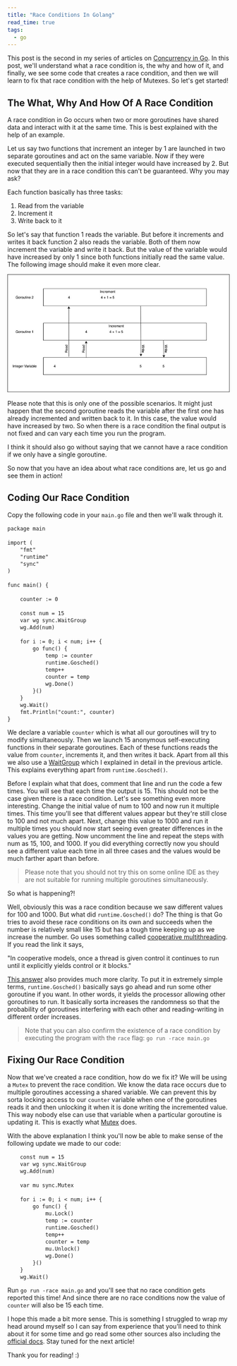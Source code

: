 ```yaml
---
title: "Race Conditions In Golang"
read_time: true
tags:
  - go
---
```


This post is the second in my series of articles on [Concurrency in Go](https://arshs.tech/concurrency-in-golang/). In this post, we'll understand what a race condition is, the why and how of it, and finally, we see some code that creates a race condition, and then we will learn to fix that race condition with the help of Mutexes. So let's get started!

## The What, Why And How Of A Race Condition

A race condition in Go occurs when two or more goroutines have shared data and interact with it at the same time. This is best explained with the help of an example. 

Let us say two functions that increment an integer by 1 are launched in two separate goroutines and act on the same variable. Now if they were executed sequentially then the initial integer would have increased by 2. But now that they are in a race condition this can't be guaranteed. Why you may ask?

Each function basically has three tasks:
1. Read from the variable
2. Increment it
3. Write back to it

So let's say that function 1 reads the variable. But before it increments and writes it back function 2 also reads the variable. Both of them now increment the variable and write it back. But the value of the variable would have increased by only 1 since both functions initially read the same value. The following image should make it even more clear.

![race condition](../assets/images/2021-05-24-1.jpg)

Please note that this is only one of the possible scenarios. It might just happen that the second goroutine reads the variable after the first one has already incremented and written back to it. In this case, the value would have increased by two. So when there is a race condition the final output is not fixed and can vary each time you run the program.

I think it should also go without saying that we cannot have a race condition if we only have a single goroutine.

So now that you have an idea about what race conditions are, let us go and see them in action!

## Coding Our Race Condition

Copy the following code in your `main.go` file and then we'll walk through it.

```
package main

import (
	"fmt"
	"runtime"
	"sync"
)

func main() {

	counter := 0

	const num = 15
	var wg sync.WaitGroup
	wg.Add(num)

	for i := 0; i < num; i++ {
		go func() {
			temp := counter
			runtime.Gosched()
			temp++
			counter = temp
			wg.Done()
		}()
	}
	wg.Wait()
	fmt.Println("count:", counter)
}
```

We declare a variable `counter` which is what all our goroutines will try to modify simultaneously. Then we launch 15 anonymous self-executing functions in their separate goroutines. Each of these functions reads the value from `counter`, increments it, and then writes it back. Apart from all this we also use a [WaitGroup](https://arshs.tech/concurrency-in-golang/) which I explained in detail in the previous article. This explains everything apart from `runtime.Gosched()`.

Before I explain what that does, comment that line and run the code a few times. You will see that each time the output is 15. This should not be the case given there is a race condition. Let's see something even more interesting. Change the initial value of num to 100 and now run it multiple times. This time you'll see that different values appear but they're still close to 100 and not much apart. Next, change this value to 1000 and run it multiple times you should now start seeing even greater differences in the values you are getting. Now uncomment the line and repeat the steps with num as 15, 100, and 1000. If you did everything correctly now you should see a different value each time in all three cases and the values would be much farther apart than before.

> Please note that you should not try this on some online IDE as they are not suitable for running multiple goroutines simultaneously.

So what is happening?!

Well, obviously this was a race condition because we saw different values for 100 and 1000. But what did `runtime.Gosched()` do? The thing is that Go tries to avoid these race conditions on its own and succeeds when the number is relatively small like 15 but has a tough time keeping up as we increase the number. Go uses something called [cooperative multithreading](http://www.cafeaulait.org/course/week11/32.html). If you read the link it says,

"In cooperative models, once a thread is given control it continues to run until it explicitly yields control or it blocks."

[This answer](https://stackoverflow.com/a/13108469) also provides much more clarity. To put it in extremely simple terms, `runtime.Gosched()` basically says go ahead and run some other goroutine if you want. In other words, it yields the processor allowing other goroutines to run. It basically sorta increases the randomness so that the probability of goroutines interfering with each other and reading-writing in different order increases. 

> Note that you can also confirm the existence of a race condition by executing the program with the `race` flag: `go run -race main.go`

## Fixing Our Race Condition

Now that we've created a race condition, how do we fix it? We will be using a `Mutex` to prevent the race condition. We know the data race occurs due to multiple goroutines accessing a shared variable. We can prevent this by sorta locking access to our `counter` variable when one of the goroutines reads it and then unlocking it when it is done writing the incremented value. This way nobody else can use that variable when a particular goroutine is updating it. This is exactly what [Mutex](https://golang.org/pkg/sync/#Mutex) does.

With the above explanation I think you'll now be able to make sense of the following update we made to our code:

```
	const num = 15
	var wg sync.WaitGroup
	wg.Add(num)

	var mu sync.Mutex

	for i := 0; i < num; i++ {
		go func() {
			mu.Lock()
			temp := counter
			runtime.Gosched()
			temp++
			counter = temp
			mu.Unlock()
			wg.Done()
		}()
	}
	wg.Wait()
```

Run `go run -race main.go` and you'll see that no race condition gets reported this time! And since there are no race conditions now the value of `counter` will also be 15 each time.

I hope this made a bit more sense. This is something I struggled to wrap my head around myself so I can say from experience that you'll need to think about it for some time and go read some other sources also including the [official docs](https://golang.org/pkg/runtime/#Gosched). Stay tuned for the next article!

Thank you for reading! :)